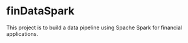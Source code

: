 # finDataSpark
This project is to build a data pipeline using Spache Spark for financial applications.
